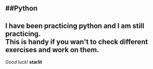 ##Python
---  
I have been practicing python and I am still practicing.  
This is handy if you wan't to check different exercises and work on them.  
---  
*Good luck!*
**starlit**  


